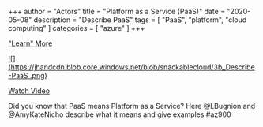 +++
author = "Actors"
title = "Platform as a Service (PaaS)"
date = "2020-05-08"
description = "Describe PaaS"
tags = [
    "PaaS",
    "platform",
    "cloud computing"
]
categories = [
    "azure"
]
+++

["Learn" More](https://jhand.dev/24)

[![](https://jhandcdn.blob.core.windows.net/blob/snackablecloud/3b_Describe-PaaS
.png)](https://twitter.com/i/status/1260087309820624897)

[Watch Video](https://twitter.com/i/status/1260087309820624897)

Did you know that PaaS means Platform as a Service? Here @LBugnion and @AmyKateNicho describe what it means and give examples #az900